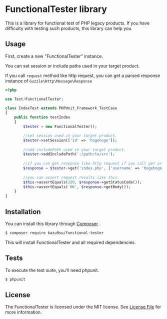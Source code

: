 # FunctionalTester library

This is a library for functional test of PHP legacy products.
If you have difficulty with testing such products, this library can help you.

## Usage

First, create a new "FunctionalTester" instance.

You can set session or include paths used in your target product.

If you call `request` method like http request, you can get a parsed response instance of `Guzzle\Http\Message\Response`

```php
<?php

use Test/FunctionalTester;

class IndexTest extends PHPUnit_Framework_TestCase
{
    public function testIndex
    {
        $tester = new FunctionalTester();

        //set session used in your target product.
        $tester->setSession(['id' => 'hogehoge']);
        
        //add includePath used in your target product.
        $tester->addIncludePath(':/path/to/src');
        
        //if you can get response like http request if you call get or post method
        $response = $tester->get('index.php', ['username' => 'hogehoge']);
        
        //you can assert request results like this.
        $this->assertEquals(200, $response->getStatusCode());
        $this->assertEquals('OK', $response->getBody());
    }
}
```
## Installation

You can install this library through  [Composer](https://getcomposer.org/) .

```bash
$ composer require kazu9su/functional-tester
```

This will install FunctionalTester and all required dependencies.

## Tests

To execute the test suite, you'll need phpunit.

```bash
$ phpunit
```

## License

The FunctionalTester is licensed under the MIT license. See [License File](LICENSE.md) for more information.
